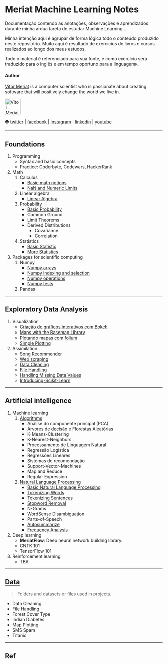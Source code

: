 <link rel="stylesheet" href="https://maxcdn.bootstrapcdn.com/font-awesome/4.6.1/css/font-awesome.min.css">

# Meriat Machine Learning Notes

Documentação contendo as anotações, observações e aprendizados durante minha árdua tarefa de estudar Machine Learning...

Minha intenção aqui é agrupar de forma lógica todo o conteúdo produzido neste repositório. Muito aqui é resultado de exercícios de livros e cursos realizados ao longo dos meus estudos.

Todo o material é referenciado para sua fonte, e como exercício será traduzido para o inglês e em tempo oportuno para a linguagem`R`.

#### Author

[Vitor Meriat](http://www.vitormeriat.com.br/) is a computer scientist who is passionate about creating software that will positively change the world we live in.

<img alt="Vitor Meriat" src="http://www.vitormeriat.com.br/assets/images/profile.jpg" height="50" width="50">

:alien: <a class="fa fa-twitter" aria-hidden="true" href="https://twitter.com/vitormeriat" target="_blank"> twitter</a> | <a class="fa fa-facebook" aria-hidden="true" href="https://www.facebook.com/vitormeriat/" target="_blank"> facebook</a> | <a class="fa fa-instagram" aria-hidden="true" href="https://www.instagram.com/vitormeriat/" target="_blank"> instagram</a> | <a class="fa fa-linkedin" aria-hidden="true" href="https://www.linkedin.com/in/vitormeriat" target="_blank"> linkedin</a> | <a class="fa fa-youtube" aria-hidden="true" href="https://www.youtube.com/user/vitormeriat/" target="_blank"> youtube</a>

---

## Foundations
    
1. Programming
    * Syntax and basic concepts
    * Practice: Coderbyte, Codewars, HackerRank
2. Math
    1. Calculus
        * [Basic math notions](/math-probability-statistics/Basic-Math.ipynb)        
        * [NaN and Numeric Limits](/math-probability-statistics/NaN-and-Numeric-Limits.ipynb)
    2. Linear algebra
        * [Linear Algebra](/math-probability-statistics/Linear-Algebra.ipynb)
    3. Probability 
        * [Basic Probability](/math-probability-statistics/Basic-Probability.ipynb)
        * Common Ground
        * Limit Theorems
        * Derived Distributions
            * Covariance
            * Correlation
    4. Statistics
        * [Basic Statistic](/math-probability-statistics/Basic-Statistic.ipynb)
        * [More Statistics](/math-probability-statistics/Statistics.ipynb)
3. Packages for scientific computing
    1. Numpy
        * [Numpy arrays](/data-assimilation-and-visualization/numpy-arrays.ipynb)
        * [Numpy indexing and selection](/data-assimilation-and-visualization/numpy-indexing-and-selection.ipynb)
        * [Numpy operations](/data-assimilation-and-visualization/numpy-operations.ipynb)
        * [Numpy tests](/data-assimilation-and-visualization/numpy-tests.ipynb)
    2. Pandas
--- 

## Exploratory Data Analysis

1. Visualization
    * [Criação de gráficos interativos com Bokeh](/data-assimilation-and-visualization/criação-de-gráficos-interativos-com-bokeh.ipynb)  
    * [Maps with the Basemap Library](/data-assimilation-and-visualization/maps-with-the-basemap-library.ipynb)
    * [Plotando mapas com folium](/data-assimilation-and-visualization/plotando-mapas-com-folium.ipynb)
    * [Simple Plotting](/data-assimilation-and-visualization/simple-plotting.ipynb) 
2. Assimilation
    * [Song Recommender](/data-assimilation-and-visualization/song-recommender.ipynb)
    * [Web scraping](/data-assimilation-and-visualization/web-scraping-with-python.ipynb)
    * [Data Cleaning](/data-assimilation-and-visualization/data-cleaning.ipynb)
    * [File Handling](/data-assimilation-and-visualization/file-handling.ipynb)
    * [Handling Missing Data Values](/data-assimilation-and-visualization/handling-missing-data-values.ipynb)
    * [Introducing-Scikit-Learn](/data-assimilation-and-visualization/introducing-scikit-learn.ipynb)

---

## Artificial intelligence

1. Machine learning
    1. [Algorithms](/algorithms/)
        * Análise do componente principal (PCA)
        * Árvores de decisão e Florestas Aleatórias
        * K-Means-Clustering
        * K-Nearest-Neighbors
        * Processamento de Linguagem Natural
        * Regressão Logística
        * Regressões Lineares
        * Sistemas de recomendação
        * Support-Vector-Machines
        * Map and Reduce
        * Regular Expression
    2. [Natural Language Processing](/natural-language-processing/)
        * [Basic Natural Language Processing](/natural-language-processing/Basic-Natural-Language-Processing.ipynb)
        * [Tokenizing Words](/natural-language-processing/Tokenizing-Words.ipynb)
        * [Tokenizing Sentences](/natural-language-processing/Tokenizing-Sentences.ipynb)
        * [Stopword Removal](/natural-language-processing/Stopword-Removal.ipynb)
        * N-Grams
        * WordSense Disambiguation
        * Parts-of-Speech
        * [Autosummarize](/natural-language-processing/Autosummarize.ipynb)
        * [Frequency Analysis](/natural-language-processing/Frequency-Analysis.ipynb)
2. Deep learning
    * **MeriatFlow**: Deep neural network building library.
    * CNTK 101
    * TensorFlow 101
3. Reinforcement learning
    * TBA

---

## [Data](/data/)

> Folders and datasets or files used in projects.

* Data Cleaning
* File Handling
* Forest Cover Type
* Indian Diabetes
* Map Plotting
* SMS Spam
* Titanic

---

## Ref



